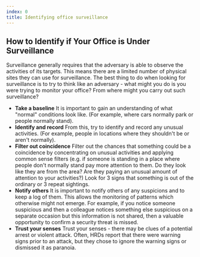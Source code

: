 ```yaml
---
index: 0
title: Identifying office surveillance
---
```

## How to Identify if Your Office is Under Surveillance

Surveillance generally requires that the adversary is able to observe the activities of its targets. This means there are a limited number of physical sites they can use for surveillance. The best thing to do when looking for surveillance is to try to think like an adversary - what might you do is you were trying to monitor your office? From where might you carry out such surveillance?

*   **Take a baseline** It is important to gain an understanding of what "normal" conditions look like. (For example, where cars normally park or people normally stand).
*   **Identify and record** From this, try to identify and record any unusual activities. (For example, people in locations where they shouldn't be or aren't normally).
*   **Filter out coincidence** Filter out the chances that something could be a coincidence by concentrating on unusual activities and applying common sense filters (e.g. if someone is standing in a place where people don't normally stand pay more attention to them. Do they look like they are from the area? Are they paying an unusual amount of attention to your activities?) Look for 3 signs that something is out of the ordinary or 3 repeat sightings.
*   **Notify others** It is important to notify others of any suspicions and to keep a log of them. This allows the monitoring of patterns which otherwise might not emerge. For example, if you notice someone suspicious and then a colleague notices something else suspicious on a separate occasion but this information is not shared, then a valuable opportunity to confirm a security threat is missed.
*   **Trust your senses** Trust your senses - there may be clues of a potential arrest or violent attack. Often, HRDs report that there were warning signs prior to an attack, but they chose to ignore the warning signs or dismissed it as paranoia.